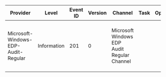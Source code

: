 Provider                             |  Level        |  Event ID  |  Version  |  Channel                                      |  Task  |  Opcode  |  Keyword                        |  Message
-------------------------------------|---------------|------------|-----------|-----------------------------------------------|--------|----------|---------------------------------|-----------------------------------------------------------------------------------------------------------------------------------------------------------
Microsoft-Windows-EDP-Audit-Regular  |  Information  |  201       |  0        |  Microsoft Windows EDP Audit Regular Channel  |        |          |  EDP Audit Data Copied Keyword  |  {DataInfo} has been copied ({Policy}) from {SourceAppName} (tagged as {SourceEnterpriseId}) to {DestinationAppName} (tagged as {DestinationEnterpriseId})